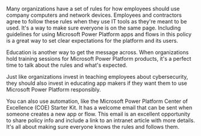 Many organizations have a set of rules for how employees should use company computers and network devices. Employees and contractors agree to follow these rules when they use IT tools as they're meant to be used. It's a way to make sure everyone is on the same page. Including guidelines for using Microsoft Power Platform apps and flows in this policy is a great way to set clear expectations for the platform and its users.

Education is another way to get the message across. When organizations hold training sessions for Microsoft Power Platform products, it's a perfect time to talk about the rules and what's expected.

Just like organizations invest in teaching employees about cybersecurity, they should also invest in educating app makers if they want them to use Microsoft Power Platform responsibly.

You can also use automation, like the Microsoft Power Platform Center of Excellence (COE) Starter Kit. It has a welcome email that can be sent when someone creates a new app or flow. This email is an excellent opportunity to share policy info and include a link to an intranet article with more details. It's all about making sure everyone knows the rules and follows them.
